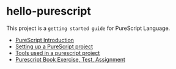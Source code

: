 # hello-purescript

This project is a `getting started guide` for PureScript Language.

- [PureScript Introduction](https://github.com/sajalcody/hello-purescript/blob/master/docs/Purescript.md#purescript)
- [Setting up a PureScript project](https://github.com/sajalcody/hello-purescript/blob/master/docs/Setup.md#purescript-project-setup)
- [Tools used in a purescript project](https://github.com/sajalcody/hello-purescript/blob/master/docs/Tools.md#tools-used-in-purescript)
- [Purescript Book Exercise, Test, Assignment](https://github.com/sajalcody/hello-purescript/blob/master/src/PSBook/README.md#purescript-book)